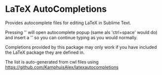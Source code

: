 LaTeX AutoCompletions
=====================

Provides autocomplete files for editing LaTeX in Sublime Text.

Pressing '\' will open autocomplete popup (same als 'ctrl+space' would do) and insert a '\' so you can continue typing as you would normally.

Completions provided by this package may only work if you have included the LaTeX package they are defined in.

The list is auto-generated from cwl files using https://github.com/KamphuisAlex/latexautocompletions 